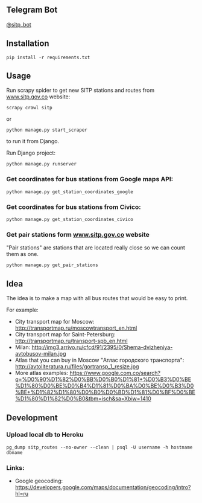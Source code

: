 ## Telegram Bot

[@sitp_bot](https://web.telegram.org/#/im?p=@sitp_bot)


## Installation

    pip install -r requirements.txt

## Usage

Run scrapy spider to get new SITP stations and routes from www.sitp.gov.co website:

    scrapy crawl sitp

or

    python manage.py start_scraper

to run it from Django.

Run Django project:

    python manage.py runserver

### Get coordinates for bus stations from Google maps API:

    python manage.py get_station_coordinates_google

### Get coordinates for bus stations from Civico:

    python manage.py get_station_coordinates_civico

### Get pair stations form www.sitp.gov.co website

"Pair stations" are stations that are located really close so we can count them as one.

    python manage.py get_pair_stations

## Idea

The idea is to make a map with all bus routes that would be easy to print.

For example:

* City transport map for Moscow: http://transportmap.ru/moscowtransport_en.html
* City transport map for Saint-Petersburg: http://transportmap.ru/transport-spb_en.html
* Milan: http://img3.arrivo.ru/cfcd/91/2395/0/Shema-dvizheniya-avtobusov-milan.jpg
* Atlas that you can buy in Moscow "Атлас городского транспорта": http://avtoliteratura.ru/files/gortransp_1_resize.jpg
* More atlas examples: https://www.google.com.co/search?q=%D0%90%D1%82%D0%BB%D0%B0%D1%81+%D0%B3%D0%BE%D1%80%D0%BE%D0%B4%D1%81%D0%BA%D0%BE%D0%B3%D0%BE+%D1%82%D1%80%D0%B0%D0%BD%D1%81%D0%BF%D0%BE%D1%80%D1%82%D0%B0&tbm=isch&sa=Xbiw=1410

## Development

### Upload local db to Heroku

```
pg_dump sitp_routes --no-owner --clean | psql -U username -h hostname dbname
```

### Links:

* Google geocoding: https://developers.google.com/maps/documentation/geocoding/intro?hl=ru
